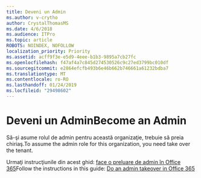```yaml
---
title: Deveni un Admin
ms.author: v-crytho
author: CrystalThomasMS
ms.date: 4/6/2018
ms.audience: ITPro
ms.topic: article
ROBOTS: NOINDEX, NOFOLLOW
localization_priority: Priority
ms.assetid: acff9f3e-e5d9-4eee-b1b3-9895a7cb27fc
ms.openlocfilehash: f47af4a7c845d274530526c9c27ed3799bc010df
ms.sourcegitcommit: e2864efcfb493b6e46b662b746661a61232bdba7
ms.translationtype: MT
ms.contentlocale: ro-RO
ms.lasthandoff: 01/24/2019
ms.locfileid: "29498602"
---
```

# <a name="become-an-admin"></a><span data-ttu-id="f815d-102">Deveni un Admin</span><span class="sxs-lookup"><span data-stu-id="f815d-102">Become an Admin</span></span>

<span data-ttu-id="f815d-103">Să-şi asume rolul de admin pentru această organizaţie, trebuie să preia chiriaş.</span><span class="sxs-lookup"><span data-stu-id="f815d-103">To assume the admin role for this organization, you need take over the tenant.</span></span> 
  
<span data-ttu-id="f815d-104">Urmaţi instrucţiunile din acest ghid: [face o preluare de admin în Office 365](https://support.office.com/article/b9707ec8-2247-4e25-9bad-f11ddbc686e4)</span><span class="sxs-lookup"><span data-stu-id="f815d-104">Follow the instructions in this guide: [Do an admin takeover in Office 365](https://support.office.com/article/b9707ec8-2247-4e25-9bad-f11ddbc686e4)</span></span>
  


